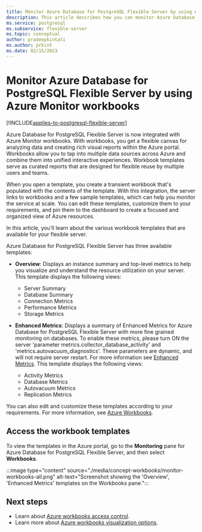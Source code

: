 ```yaml
---
title: Monitor Azure Database for PostgreSQL Flexible Server by using Azure Monitor workbooks
description: This article describes how you can monitor Azure Database for PostgreSQL Flexible Server by using Azure Monitor workbooks.
ms.service: postgresql
ms.subservice: flexible-server
ms.topic: conceptual
author: pradeepkintali
ms.author: prkint
ms.date: 02/15/2023
---
```

# Monitor Azure Database for PostgreSQL Flexible Server by using Azure Monitor workbooks

[!INCLUDE[applies-to-postgresql-flexible-server](../includes/applies-to-mysql-flexible-server.md)]

Azure Database for PostgreSQL Flexible Server is now integrated with Azure Monitor workbooks. With workbooks, you get a flexible canvas for analyzing data and creating rich visual reports within the Azure portal. Workbooks allow you to tap into multiple data sources across Azure and combine them into unified interactive experiences. Workbook templates serve as curated reports that are designed for flexible reuse by multiple users and teams. 

When you open a template, you create a transient workbook that's populated with the contents of the template. With this integration, the server links to workbooks and a few sample templates, which can help you monitor the service at scale. You can edit these templates, customize them to your requirements, and pin them to the dashboard to create a focused and organized view of Azure resources.
 
In this article, you'll learn about the various workbook templates that are available for your flexible server.

Azure Database for PostgreSQL Flexible Server has three available templates:
 
- **Overview**: Displays an instance summary and top-level metrics to help you visualize and understand the resource utilization on your server. This template displays the following views:

    * Server Summary 
    * Database Summary
    * Connection Metrics 
    * Performance Metrics 
    * Storage Metrics 

* **Enhanced Metrics**: Displays a summary of Enhanced Metrics for Azure Database for PostgreSQL Flexible Server with more fine grained monitoring on databases. To enable these metrics, please turn ON the server 'parameter metrics.collector_database_activity' and 'metrics.autovacuum_diagnostics'. These parameters are dynamic, and will not require server restart. For more information see [Enhanced Metrics](./concepts-monitoring.md#enhanced-metrics). This template displays the following views:

    * Activity Metrics
    * Database Metrics
    * Autovacuum Metrics
    * Replication Metrics


You can also edit and customize these templates according to your requirements. For more information, see [Azure Workbooks](../../azure-monitor/visualize/workbooks-overview.md).

 ## Access the workbook templates

To view the templates in the Azure portal, go to the **Monitoring** pane for Azure Database for PostgreSQL Flexible Server, and then select **Workbooks**.

:::image type="content" source="./media/concept-workbooks/monitor-workbooks-all.png" alt-text="Screenshot showing the 'Overview', 'Enhanced Metrics' templates on the Workbooks pane.":::


## Next steps
- Learn about [Azure workbooks access control](../../azure-monitor/visualize/workbooks-overview.md#access-control).
- Learn more about [Azure workbooks visualization options](../../azure-monitor/visualize/workbooks-visualizations.md). 
